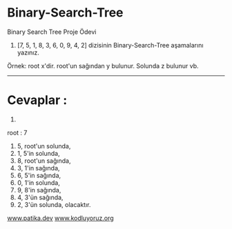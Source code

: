 # Binary-Search-Tree
Binary Search Tree Proje Ödevi

1. [7, 5, 1, 8, 3, 6, 0, 9, 4, 2] dizisinin Binary-Search-Tree aşamalarını yazınız.

Örnek: root x'dir. root'un sağından y bulunur. Solunda z bulunur vb.
********************************************************
# Cevaplar :
1. 

  root : 7
  1. 5, root'un solunda, 
  2. 1, 5'in solunda,
  3. 8, root'un sağında,
  4. 3, 1'in sağında,
  5. 6, 5'in sağında,
  6. 0, 1'in solunda,
  7. 9, 8'in sağında,
  8. 4, 3'ün sağında,
  9. 2, 3'ün solunda,
      olacaktır.
      
  
  
  www.patika.dev
  www.kodluyoruz.org

